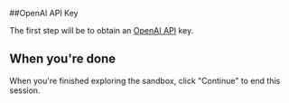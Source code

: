 ##OpenAI API Key

The first step will be to obtain an [OpenAI API](https://platform.openai.com/account/api-keys) key.





## When you're done

When you're finished exploring the sandbox, click "Continue" to end this session.
